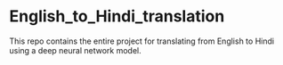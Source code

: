# English_to_Hindi_translation
This repo contains the entire project for translating from English to Hindi using a deep neural network model.
